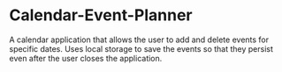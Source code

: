 # Calendar-Event-Planner

A calendar application that allows the user to add and delete events for specific dates. Uses local storage to save the events so that they persist even after the user closes the application.

